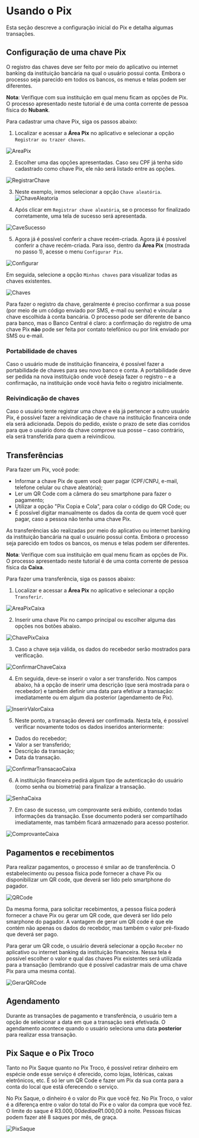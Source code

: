 # Usando o Pix

Esta seção descreve a configuração inicial do Pix e detalha algumas transações.

## Configuração de uma chave Pix

O registro das chaves deve ser feito por meio do aplicativo ou internet banking da instituição bancária na qual o usuário possui conta. Embora o processo seja parecido em todos os bancos, os menus e telas podem ser diferentes. 

**Nota**: Verifique com sua instituição em qual menu ficam as opções de Pix. O processo apresentado neste tutorial é de uma conta corrente de pessoa física do **Nubank**.

Para cadastrar uma chave Pix, siga os passos abaixo:

1. Localizar e acessar a **Área Pix** no aplicativo e selecionar a opção `Registrar ou trazer chaves`.

![AreaPix](https://drive.google.com/uc?id=1yxZ_enYkrTiL3QYbyrxASc-mh8Jq7Cqs)

2. Escolher uma das opções apresentadas. Caso seu CPF já tenha sido cadastrado como chave Pix, ele não será listado entre as opções. 

![RegistrarChave](https://drive.google.com/uc?id=16pzoKfn0r8IAJlosc98WXQRSB_No7vwT)

3. Neste exemplo, iremos selecionar a opção `Chave aleatória`. 
![ChaveAleatoria](https://drive.google.com/uc?id=1su5slBm1fb06WMSZ3d4o15Oa-p2AYKS8) 

4. Após clicar em `Registrar chave aleatória`,  se o  processo for finalizado corretamente, uma tela de sucesso será apresentada.

![CaveSucesso](https://drive.google.com/uc?id=1jEUEaJTwc_zfpEDZ1XZHIXkODY23aH9T) 

5. Agora já é possível conferir a chave recém-criada. Agora já é possível conferir a chave recém-criada. Para isso, dentro da **Área Pix** (mostrada no passo 1), acesse o menu `Configurar Pix`.

![Configurar](https://drive.google.com/uc?id=18SMcCVDWQ2sIGUfVr7zt1nKZII-DXEG1) 

Em seguida, selecione a opção `Minhas chaves` para visualizar todas as chaves existentes.

![Chaves](https://drive.google.com/uc?id=1BfGB_JAtPlDjzi-XdogZVNxXYrEQXIeW) 

Para fazer o registro da chave, geralmente é preciso confirmar a sua posse (por meio de um código enviado por SMS, e-mail ou senha) e vincular a chave escolhida à conta bancária. O processo pode ser diferente de banco para banco, mas o Banco Central é claro: a confirmação do registro de uma chave Pix **não** pode ser feita por contato telefônico ou por link enviado por SMS ou e-mail.

### Portabilidade de chaves

Caso o usuário mude de instituição financeira, é possível fazer a portabilidade de chaves para seu novo banco e conta. A portabilidade deve ser pedida na nova instituição onde você deseja fazer o registro – e a confirmação, na instituição onde você havia feito o registro inicialmente.

### Reivindicação de chaves

Caso o usuário tente registrar uma chave e ela já pertencer a outro usuário Pix, é possível fazer a reivindicação de chave na instituição financeira onde ela será adicionada. Depois do pedido, existe o prazo de sete dias corridos para que o usuário dono da chave comprove sua posse – caso contrário, ela será transferida para quem a reivindicou.

## Transferências

Para fazer um Pix, você pode:

- Informar a chave Pix de quem você quer pagar (CPF/CNPJ, e-mail, telefone celular ou chave aleatória);
- Ler um QR Code com a câmera do seu smartphone para fazer o pagamento;
- Utilizar a opção "Pix Copia e Cola", para colar o código do QR Code; ou
- É possível digitar manualmente os dados da conta de quem você quer pagar, caso a pessoa não tenha uma chave Pix.

As transferências são realizadas por meio do aplicativo ou internet banking da instituição bancária na qual o usuário possui conta. Embora o processo seja parecido em todos os bancos, os menus e telas podem ser diferentes. 

**Nota**: Verifique com sua instituição em qual menu ficam as opções de Pix. O processo apresentado neste tutorial é de uma conta corrente de pessoa física da **Caixa**.

Para fazer uma transferência, siga os passos abaixo:

1. Localizar e acessar a **Área Pix** no aplicativo e selecionar a opção `Transferir`.

![AreaPixCaixa](https://drive.google.com/uc?id=1ltaiEUMfXYZAmCV0XgOlwKNJ60TOWUWl)

2. Inserir uma chave Pix no campo principal ou escolher alguma das opções nos botões abaixo.

![ChavePixCaixa](https://drive.google.com/uc?id=1nJY6fmPlj7MWkSNzS2PnFDgbodeKXYU_)

3. Caso a chave seja válida, os dados do recebedor serão mostrados para verificação.

![ConfirmarChaveCaixa](https://drive.google.com/uc?id=12rUbEX53TiB3I3jjH2Sk2knBo4sKr42P)

4. Em seguida, deve-se inserir o valor a ser transferido. Nos campos abaixo, há a opção de inserir uma descrição (que será mostrada para o recebedor) e também definir uma data para efetivar a transação: imediatamente ou em algum dia posterior (agendamento de Pix).

![InserirValorCaixa](https://drive.google.com/uc?id=1m51B6jYGF0FczeAM0FE9GsiYIvtJFwNV)

5. Neste ponto, a transação deverá ser confirmada. Nesta tela, é possível verificar novamente todos os dados inseridos anteriormente:

- Dados do recebedor;
- Valor a ser transferido;
- Descrição da transação;
- Data da transação.

![ConfirmarTransacaoCaixa](https://drive.google.com/uc?id=1HGaD956wSLcPlSXMKLjhr5GXn-piBGrb)

6. A instituição financeira pedirá algum tipo de autenticação do usuário (como senha ou biometria) para finalizar a transação.

![SenhaCaixa](https://drive.google.com/uc?id=1pAuzzKqUExS6VIhXc_t_-7T-k8qeRwiK)

7. Em caso de sucesso, um comprovante será exibido, contendo todas informações da transação. Esse documento poderá ser compartilhado imediatamente, mas também ficará armazenado para acesso posterior.  

![ComprovanteCaixa](https://drive.google.com/uc?id=1rvQG3r2SrVPVOc1YJYIHWLf_88SbCcIM)

## Pagamentos e recebimentos 

Para realizar pagamentos, o processo é smilar ao de transferência. O estabelecimento ou pessoa física pode fornecer a chave Pix ou disponibilizar um QR code, que deverá ser lido pelo smartphone do pagador.

![QRCode](https://drive.google.com/uc?id=1-gjEJgfBcPILnBbqLWvnb05MQOK-OXT7)

Da mesma forma, para solicitar recebimentos, a pessoa física poderá fornecer a chave Pix ou gerar um QR code, que deverá ser lido pelo smarphone do pagador. A vantagem de gerar um QR code é que ele contém não apenas os dados do recebdor, mas também o valor pré-fixado que deverá ser pago. 

Para gerar um QR code, o usuário deverá selecionar a opção `Receber` no aplicativo ou internet banking da instituição financeira. Nessa tela é possível escolher o valor e qual das chaves Pix existentes será utilizada para a transação (lembrando que é possível cadastrar mais de uma chave Pix para uma mesma conta).

![GerarQRCode](https://drive.google.com/uc?id=1cgYiC2H0yDtlNkmScjJrVTfI7AXgLPFF)


## Agendamento

Durante as transações de pagamento e transferência, o usuário tem a opção de selecionar a data em que a transação será efetivada. O agendamento acontece quando o usuário seleciona uma data **posterior** para realizar essa transação. 

## Pix Saque e o Pix Troco

Tanto no Pix Saque quanto no Pix Troco, é possível retirar dinheiro em espécie onde esse serviço é oferecido, como lojas, lotéricas, caixas eletrônicos, etc. É só ler um QR Code e fazer um Pix da sua conta para a conta do local que está oferecendo o serviço.

No Pix Saque, o dinheiro é o valor do Pix que você fez. No Pix Troco, o valor é a diferença entre o valor do total do Pix e o valor da compra que você fez. O limite do saque é R$3.000,00 de dia e R$1.000,00 à noite. Pessoas físicas podem fazer até 8 saques por mês, de graça.

![PixSaque](https://www.bcb.gov.br/content/faq/PublishingImages/Lists/Perguntas/NewForm/PixsaquePixTroco.png)

